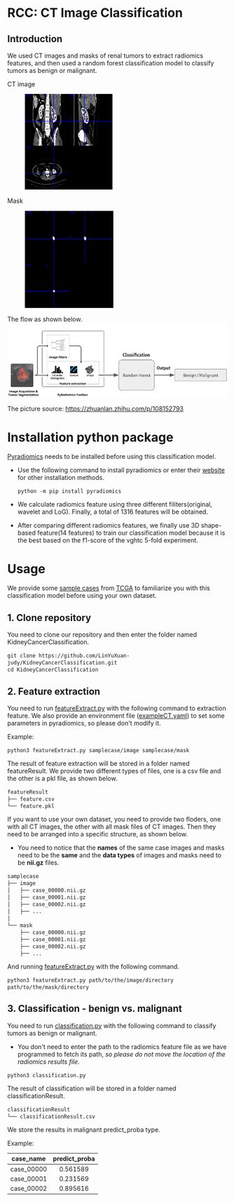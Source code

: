 # RCC: CT Image Classification
## Introduction

We used CT images and masks of renal tumors to extract radiomics features, and then used a random forest classification model to classify tumors as benign or malignant.

CT image
<figure >
    <img src="./img/picture2.png" width="200"/>
</figure >
Mask
<figure>
    <img src="./img/picture3.png" width="202"/>
</figure >

The flow as shown below.
![flow](./img/picture1.png)

The picture source: https://zhuanlan.zhihu.com/p/108152793


# Installation python package
[Pyradiomics](https://pyradiomics.readthedocs.io/en/latest/) needs to be installed before using this classification model. 
* Use the following command to install pyradiomics or enter their [website](https://pyradiomics.readthedocs.io/en/latest/installation.html) for other installation methods.
    ```
    python -m pip install pyradiomics
    ```
* We calculate radiomics feature using three different filiters(original, wavelet and LoG). Finally, a total of 1316 features will be obtained.

* After comparing different radiomics features, we finally use 3D shape-based feature(14 features) to train our classification model because it is the best based on the f1-score of the vghtc 5-fold experiment.
# Usage
We provide some [sample cases](./samplecase/) from [TCGA](https://portal.gdc.cancer.gov/projects/TCGA-KIRC) to familiarize you with this classification model before using your own dataset. 

## 1. Clone repository
You need to clone our repository and then enter the folder named KidneyCancerClassification.
```
git clone https://github.com/LinYuXuan-judy/KidneyCancerClassification.git
cd KidneyCancerClassification
```
## 2. Feature extraction
You need to run [featureExtract.py](./featureExtract.py) with the following command to extraction feature. We also provide an environment file ([exampleCT.yaml](./exampleCT.yaml)) to set some parameters in pyradiomics, so please don't modify it. 

Example: 
```
python3 featureExtract.py samplecase/image samplecase/mask
```

The result of feature extraction will be stored in a folder named featureResult. We provide two different types of files, one is a csv file and the other is a pkl file, as shown below. 
```
featureResult
├── feature.csv
└── feature.pkl
```

If you want to use your own dataset, you need to provide two floders, one with all CT images, the other with all mask files of CT images. Then they need to be arranged into a specific structure, as shown below. 

* You need to notice that the **names** of the same case images and masks need to be the **same** and the **data types** of images and masks need to be **nii.gz** files.
```
samplecase
├── image
│   ├── case_00000.nii.gz
│   ├── case_00001.nii.gz
│   ├── case_00002.nii.gz
│   ├── ...
│
└── mask
    ├── case_00000.nii.gz
    ├── case_00001.nii.gz
    ├── case_00002.nii.gz
    ├── ...
```
And running [featureExtract.py](./featureExtract.py) with the following command.
```
python3 featureExtract.py path/to/the/image/directory path/to/the/mask/directory
```
## 3. Classification - benign vs. malignant
You need to run [classification.py](./classification.py) with the following command to classify tumors as benign or malignant. 

* You don't need to enter the path to the radiomics feature file as we have programmed to fetch its path, *so please do not move the location of the radiomics results file*. 

```
python3 classification.py
```

The result of classification will be stored in a folder named classificationResult. 
```
classificationResult
└── classificationResult.csv
```
We store the results in malignant predict_proba type. 

Example: 

| case_name | predict_proba |
| --------- | :-----------: |
| case_00000| 0.561589      |
| case_00001| 0.231569      |
| case_00002| 0.895616      |